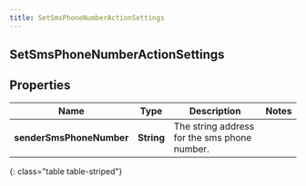 ```yaml
---
title: SetSmsPhoneNumberActionSettings
---
```

## SetSmsPhoneNumberActionSettings


## Properties

| Name | Type | Description | Notes |
| ------------ | ------------- | ------------- | ------------- |
| **senderSmsPhoneNumber** | <!----><!---->**String**<!----> | The string address for the sms phone number. |  |
{: class="table table-striped"}



